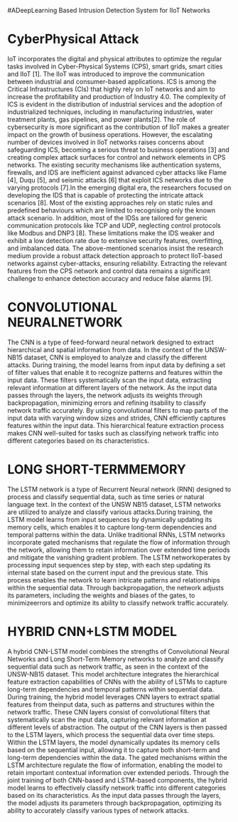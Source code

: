 #ADeepLearning Based Intrusion Detection System for IIoT Networks

# CyberPhysical Attack
IoT incorporates the digital and physical attributes to optimize the regular tasks involved in Cyber-Physical Systems (CPS), smart grids, smart cities and IIoT [1]. The IIoT was introduced to improve the communication between industrial and consumer-based applications. ICS is among the Critical Infrastructures (CIs) that highly rely on IoT networks and aim to increase the profitability and production of Industry 4.0. The complexity of ICS is evident in the distribution of industrial services and the adoption of industrialized techniques, including in manufacturing industries, water treatment plants, gas pipelines, and power plants[2]. The role of cybersecurity is more significant as the contribution of IIoT makes a greater impact on the growth of business operations. 
  However, the escalating number of devices involved in IIoT networks raises concerns about safeguarding ICS, becoming a serious threat to business operations [3] and creating complex attack surfaces for control and network elements in CPS networks. The existing security mechanisms like authentication systems, firewalls, and IDS are inefficient against advanced cyber attacks like Flame [4], Duqu [5], and seismic attacks [6] that exploit ICS networks due to the varying protocols [7].In the emerging digital era, the researchers focused on developing the IDS that is capable of protecting the intricate attack scenarios [8]. Most of the existing approaches rely on static rules and predefined behaviours which are limited to recognising only the known attack scenario. In addition, most of the IDSs are tailored for generic communication protocols like TCP and UDP, neglecting control protocols like Modbus and DNP3 [8]. These limitations make the IDS weaker and exhibit a low detection rate due to extensive security features, overfitting, and imbalanced data. The above-mentioned scenarios insist the research medium provide a robust attack detection approach to protect IIoT-based networks against cyber-attacks, ensuring reliability. Extracting the relevant features from the CPS network and control data remains a significant challenge to enhance detection accuracy and reduce false alarms [9].


   #  CONVOLUTIONAL NEURALNETWORK
 The CNN is a type of feed-forward neural network designed to extract hierarchical and spatial information from data. In the context of the UNSW-NB15 dataset, CNN is employed to analyze and classify the different attacks. During training, the model learns from input data by defining a set of filter values that enable it to recognize patterns and features within the input data. These filters systematically scan the input data, extracting relevant information at different layers of the network. As the input data passes through the layers, the network adjusts its weights through backpropagation, minimizing errors and refining itsability to classify network traffic accurately. By using convolutional filters to map parts of the input data with varying window sizes and strides, CNN efficiently captures features within the input data. This hierarchical feature extraction process makes CNN well-suited for tasks such as classifying network traffic into different categories based on its characteristics.

 # LONG SHORT-TERMMEMORY
 The LSTM network is a type of Recurrent Neural network (RNN) designed to process and classify sequential data, such as time series or natural language text. In the context of the UNSW NB15 dataset, LSTM networks are utilized to analyze and classify various attacks.During training, the LSTM model learns from input sequences by dynamically updating its memory cells, which enables it to capture long-term dependencies and temporal patterns within the data. Unlike traditional RNNs, LSTM networks incorporate gated mechanisms that regulate the flow of information through the network, allowing them to retain information over extended time periods and mitigate the vanishing gradient problem. The LSTM networkoperates by processing input sequences step by step, with each step updating its internal state based on the current input and the previous state. This process enables the network to learn intricate patterns and relationships within the sequential data. Through backpropagation, the network adjusts its parameters, including the weights and biases of the gates, to minimizeerrors and optimize its ability to classify network traffic accurately.

  # HYBRID CNN+LSTM MODEL
 A hybrid CNN-LSTM model combines the strengths of Convolutional Neural Networks and Long Short-Term Memory networks to analyze and classify sequential data such as network traffic, as seen in the context of the UNSW-NB15 dataset. This model architecture integrates the hierarchical feature extraction capabilities of CNNs with the ability of LSTMs to capture long-term dependencies and temporal patterns within sequential data. During training, the hybrid model leverages CNN layers to extract spatial features from theinput data, such as patterns and structures within the network traffic. These CNN layers consist of convolutional filters that systematically scan the input data, capturing relevant information at different levels of abstraction. The output of the CNN layers is then passed to the LSTM layers, which process the sequential data over time steps. Within the LSTM layers, the model dynamically updates its memory cells based on the sequential input, allowing it to capture both short-term and long-term dependencies within the data. The gated mechanisms within the LSTM architecture regulate the flow of information, enabling the model to retain important contextual information over extended periods. Through the joint training of both CNN-based and LSTM-based components, the hybrid model learns to effectively classify network traffic into different categories based on its characteristics. As the input data passes through the layers, the model adjusts its parameters through backpropagation, optimizing its ability to accurately classify various types of network attacks.
